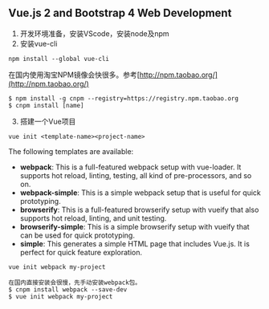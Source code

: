 ## Vue.js 2 and Bootstrap 4 Web Development


1. 开发环境准备，安装VScode，安装node及npm
2. 安装vue-cli

`npm install --global vue-cli`

在国内使用淘宝NPM镜像会快很多。参考[http://npm.taobao.org/](http://npm.taobao.org/)

```
$ npm install -g cnpm --registry=https://registry.npm.taobao.org
$ cnpm install [name]
```
3. 搭建一个Vue项目


`vue init <template-name><project-name>`

The following templates are available:

* **webpack**: This is a full-featured webpack setup with vue-loader. It supports hot reload, linting, testing, all kind of pre-processors, and so on.
* **webpack-simple**: This is a simple webpack setup that is useful for quick prototyping.
* **browserify**: This is a full-featured browserify setup with vueify that also supports hot reload, linting, and unit testing.
* **browserify-simple**: This is a simple browserify setup with vueify that can be used for quick prototyping.
* **simple**: This generates a simple HTML page that includes Vue.js. It is perfect for quick feature exploration.

`vue init webpack my-project`

    在国内直接安装会很慢，先手动安装webpack包。
    $ cnpm install webpack --save-dev
    $ vue init webpack my-project
